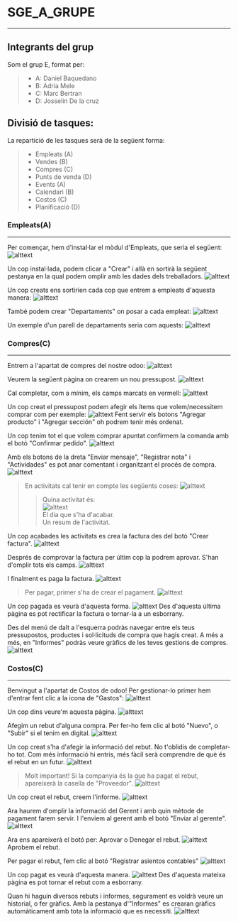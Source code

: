 # SGE_A_GRUPE
-------------
## Integrants del grup
Som el grup E, format per:
>* A: Daniel Baquedano
>* B: Adria Mele
>* C: Marc Bertran
>* D: Josselin De la cruz

## Divisió de tasques:

La repartició de les tasques serà de la següent forma:

>* Empleats (A)
>* Vendes (B)
>* Compres (C)
>* Punts de venda (D)
>* Events (A)
>* Calendari (B)
>* Costos (C)
>* Planificació (D)

### Empleats(A)
----

Per començar, hem d'instal·lar el mòdul d'Empleats, que seria el següent:
![alttext](img/Empleats/AplicacióEmpleats.png "Aplicació")

Un cop instal·lada, podem clicar a "Crear" i allà en sortirà la següent pestanya en la qual podem omplir amb les dades dels treballadors.
![alttext](img/Empleats/TestCreacioEmpleats.png "Test Exemple Empleats")

Un cop creats ens sortirien cada cop que entrem a empleats d'aquesta manera:
![alttext](img/Empleats/ExempleEmpleatsCreats.png "Exemple Empleats")

També podem crear "Departaments" on posar a cada empleat:
![alttext](img/Empleats/TestDepartamentos.png "Test Departament")

Un exemple d'un parell de departaments seria com aquests:
![alttext](img/Empleats/EjemploDepartamentos.png "Exemple Departaments")

### Compres(C)
----

Entrem a l'apartat de compres del nostre odoo:
![alttext](img/Compres/1entrarCompres.png "Entrar a compres")

Veurem la següent pàgina on crearem un nou pressupost.
![alttext](img/Compres/2nouPresupost.png "Creem nou pressupost")

Cal completar, com a mínim, els camps marcats en vermell:
![alttext](img/Compres/3presuCreat.png "P00001")

Un cop creat el pressupost podem afegir els ítems que volem/necessitem comprar com per exemple:
![alttext](img/Compres/4afegirProductes.png "Afegir productes")
Fent servir els botons "Agregar producto" i "Agregar sección" oh podrem tenir més ordenat.

Un cop tenim tot el que volem comprar apuntat confirmem la comanda amb el botó "Confirmar pedido".
![alttext](img/Compres/5confirmemComanda.png "Confirmar comanda")

Amb els botons de la dreta "Enviar mensaje", "Registrar nota" i "Actividades" es pot anar comentant i organitzant el procés de compra.
![alttext](img/Compres/6seguimentPressu.png "Seguiment pressupost")

>En activitats cal tenir en compte les següents coses:
>![alttext](img/Compres/6.1Activitats.png "Activitats")     
>>Quina activitat és:   
>>![alttext](img/Compres/6.2tipusActivitat.png "Tipus Activitats")    
>>El dia que s'ha d'acabar.     
>>Un resum de l'activitat.

Un cop acabades les activitats es crea la factura des del botó "Crear factura".
![alttext](img/Compres/7crearFactura.png "Crear factura")

Després de comprovar la factura per últim cop la podrem aprovar. S'han d'omplir tots els camps.
![alttext](img/Compres/8confirmarFactura.png "Confirmar Factura")

I finalment es paga la factura.
![alttext](img/Compres/9pagarFactura.png "Pagar factura")

>Per pagar, primer s'ha de crear el pagament.
>![alttext](img/Compres/10crearPago.png "Crear pagament")

Un cop pagada es veurà d'aquesta forma.
![alttext](img/Compres/11facturaPagada.png "Factura pagada")
Des d'aquesta última pàgina es pot rectificar la factura o tornar-la a un esborrany.

Des del menú de dalt a l'esquerra podràs navegar entre els teus pressupostos, productes i sol·licituds de compra que hagis creat. A més a més, en "Informes" podràs veure gràfics de les teves gestions de compres.
![alttext](img/Compres/12mesInfo.png "Més informació")

### Costos(C)
----

Benvingut a l'apartat de Costos de odoo! Per gestionar-lo primer hem d'entrar fent clic a la icona de "Gastos":
![alttext](img/Costos/1Entrar.png "Entrar a Costos")

Un cop dins veure'm aquesta pàgina.
![alttext](img/Costos/2Principal.png "Pàgina principal")

Afegim un rebut d'alguna compra. Per fer-ho fem clic al botó "Nuevo", o "Subir" si el tenim en digital.
![alttext](img/Costos/3CrearRebut.png "Crear rebut")

Un cop creat s'ha d'afegir la informació del rebut. No t'oblidis de completar-ho tot. Com més informació hi entris, més fàcil serà comprendre de què és el rebut en un futur.
![alttext](img/Costos/4OmplirRebut.png "Omplir rebut")

> Molt important! Si la companyia és la que ha pagat el rebut, apareixerà la casella de "Proveedor". 
>![alttext](img/Costos/4.1PagatXcompanyia.png)

Un cop creat el rebut, creem l'informe.
![alttext](img/Costos/5CrearInforme.png "Crear informe")

Ara haurem d'omplir la informació del Gerent i amb quin mètode de pagament farem servir. I l'enviem al gerent amb el botó "Enviar al gerente".
![alttext](img/Costos/6OmplirEnviarInforme.png "Omplir i enviar")

Ara ens apareixerà el botó per: Aprovar o Denegar el rebut.
![alttext](img/Costos/7Aprobar.png "Aprovar")
Aprobem el rebut.

Per pagar el rebut, fem clic al botó "Registrar asientos contables"
![alttext](img/Costos/8Pagem.png "Pagar el rebut")

Un cop pagat es veurà d'aquesta manera.
![alttext](img/Costos/9Pagat.png)
Des d'aquesta mateixa pàgina es pot tornar el rebut com a esborrany.

Quan hi haguin diversos rebuts i informes, segurament es voldrà veure un historial, o fer gràfics. Amb la pestanya d'"Informes" es crearan gràfics automàticament amb tota la informació que es necessiti.
![alttext](img/Costos/10mesinfo.png "Més informació")